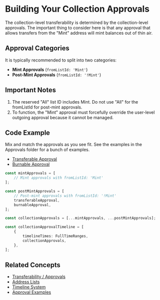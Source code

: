 # Building Your Collection Approvals

The collection-level transferability is determined by the collection-level approvals. The important thing to consider here is that any approval that allows transfers from the "Mint" address will mint balances out of thin air.

## Approval Categories

It is typically recommended to split into two categories:

-   **Mint Approvals** (`fromListId: 'Mint'`)
-   **Post-Mint Approvals** (`fromListId: '!Mint'`)

## Important Notes

1. The reserved "All" list ID includes Mint. Do not use "All" for the fromListId for post-mint approvals.
2. To function, the "Mint" approval must forcefully override the user-level outgoing approval because it cannot be managed.

## Code Example

Mix and match the approvals as you see fit. See the examples in the Approvals folder for a bunch of examples.

-   [Transferable Approval](./approvals/transferable-approval.md)
-   [Burnable Approval](./approvals/burnable-approval.md)

```typescript
const mintApprovals = [
    // Mint approvals with fromListId: 'Mint'
];

const postMintApprovals = [
    // Post-mint approvals with fromListId: '!Mint'
    transferableApproval,
    burnableApproval,
];

const collectionApprovals = [...mintApprovals, ...postMintApprovals];

const collectionApprovalTimeline = [
    {
        timelineTimes: FullTimeRanges,
        collectionApprovals,
    },
];
```

## Related Concepts

-   [Transferability / Approvals](../concepts/transferability-approvals.md)
-   [Address Lists](../concepts/address-lists.md)
-   [Timeline System](../concepts/timeline-system.md)
-   [Approval Examples](./approvals/)
